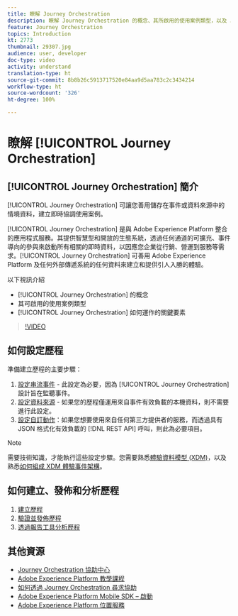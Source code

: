 ```yaml
---
title: 瞭解 Journey Orchestration
description: 瞭解 Journey Orchestration 的概念、其所啟用的使用案例類型，以及 Journey Orchestration 運作方式的關鍵要素。
feature: Journey Orchestration
topics: Introduction
kt: 2773
thumbnail: 29307.jpg
audience: user, developer
doc-type: video
activity: understand
translation-type: ht
source-git-commit: 8b8b26c5913717520e84aa9d5aa783c2c3434214
workflow-type: ht
source-wordcount: '326'
ht-degree: 100%

---
```



# 瞭解 [!UICONTROL Journey Orchestration]

## [!UICONTROL Journey Orchestration] 簡介

[!UICONTROL Journey Orchestration] 可讓您善用儲存在事件或資料來源中的情境資料，建立即時協調使用案例。

[!UICONTROL Journey Orchestration] 是與 Adobe Experience Platform 整合的應用程式服務。其提供智慧型和開放的生態系統，透過任何通道的可擴充、事件導向的參與來啟動所有相關的即時資料，以因應您企業從行銷、營運到服務等需求。[!UICONTROL Journey Orchestration] 可善用 Adobe Experience Platform 及任何外部傳遞系統的任何資料來建立和提供引人入勝的體驗。

以下視訊介紹

* [!UICONTROL Journey Orchestration] 的概念
* 其可啟用的使用案例類型
* [!UICONTROL Journey Orchestration] 如何運作的關鍵要素

>[!VIDEO](https://video.tv.adobe.com/v/29307?quality=12&captions=chi_hant)

## 如何設定歷程

準備建立歷程的主要步驟：

1. [設定串流事件](/help/configuring-journey-orchestration/configure-streaming-events.md) - 此設定為必要，因為 [!UICONTROL Journey Orchestration] 設計旨在監聽事件。
1. [設定資料來源](/help/configuring-journey-orchestration/configure-data-sources.md) - 如果您的歷程僅運用來自事件有效負載的本機資料，則不需要進行此設定。
1. [設定自訂動作](/help/configuring-journey-orchestration/configure-actions.md)：如果您想要使用來自任何第三方提供者的服務，而透過具有 JSON 格式化有效負載的 [!DNL REST API] 呼叫，則此為必要項目。

>[!NOTE]
>
>需要技術知識，才能執行這些設定步驟。您需要熟悉[體驗資料模型 (XDM)](https://docs.adobe.com/content/help/en/platform-learn/tutorials/schemas/understanding-the-xdm-system-and-experience-data-model.html)，以及熟悉[如何組成 XDM 體驗事件架構](https://docs.adobe.com/content/help/en/platform-learn/tutorials/schemas/create-your-first-schema-with-out-of-the-box-components.html)。

## 如何建立、發佈和分析歷程

1. [建立歷程](/help/building-a-journey/creating-a-journey.md)
1. [驗證並發佈歷程](/help/validate-and-publish-a-journey.md)
1. [透過報告工具分析歷程](/help/analyze-a-journey-via-reporting-tools.md)

## 其他資源

* [Journey Orchestration 協助中心](https://docs.adobe.com/content/help/zh-Hant/journeys/using/journey-orchestration-home.html)
* [Adobe Experience Platform 教學課程](https://docs.adobe.com/content/help/en/platform-learn/tutorials/overview.html)
* [如何透過 Journey Orchestration 尋求協助](/help/understanding-journey-orchestration.md)
* [Adobe Experience Platform Mobile SDK – 啟動](https://docs.adobe.com/content/help/en/core-services-learn/tutorials/launch-mobile/understanding-the-mobile-sdks.html)
* [Adobe Experience Platform 位置服務](https://docs.adobe.com/content/help/zh-Hant/places/using/home.html)
